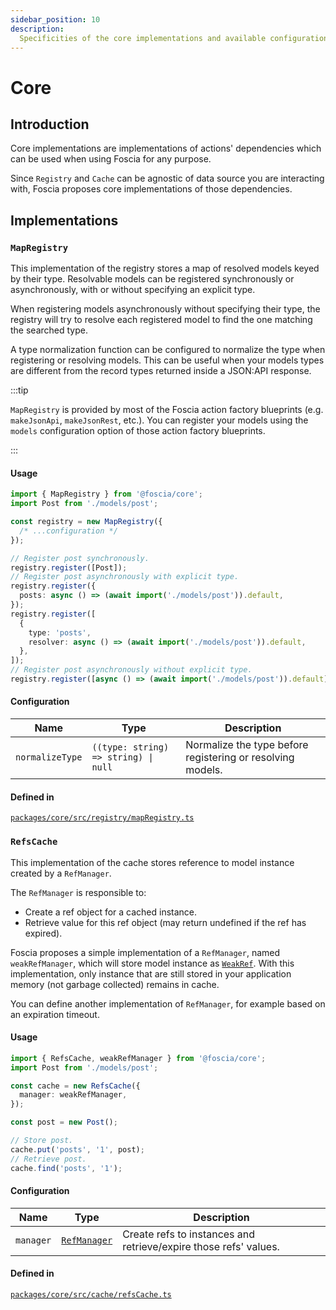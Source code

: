 ```yaml
---
sidebar_position: 10
description:
  Specificities of the core implementations and available configuration.
---
```


# Core

## Introduction

Core implementations are implementations of actions' dependencies which can be
used when using Foscia for any purpose.

Since `Registry` and `Cache` can be agnostic of data source you are interacting
with, Foscia proposes core implementations of those dependencies.

## Implementations

### `MapRegistry`

This implementation of the registry stores a map of resolved models keyed by
their type. Resolvable models can be registered synchronously or asynchronously,
with or without specifying an explicit type.

When registering models asynchronously without specifying their type, the
registry will try to resolve each registered model to find the one matching the
searched type.

A type normalization function can be configured to normalize the type when
registering or resolving models. This can be useful when your models types are
different from the record types returned inside a JSON:API response.

:::tip

`MapRegistry` is provided by most of the Foscia action factory blueprints (e.g.
`makeJsonApi`, `makeJsonRest`, etc.). You can register your models using the
`models` configuration option of those action factory blueprints.

:::

#### Usage

```typescript
import { MapRegistry } from '@foscia/core';
import Post from './models/post';

const registry = new MapRegistry({
  /* ...configuration */
});

// Register post synchronously.
registry.register([Post]);
// Register post asynchronously with explicit type.
registry.register({
  posts: async () => (await import('./models/post')).default,
});
registry.register([
  {
    type: 'posts',
    resolver: async () => (await import('./models/post')).default,
  },
]);
// Register post asynchronously without explicit type.
registry.register([async () => (await import('./models/post')).default]);
```

#### Configuration

| Name            | Type                                                | Description                                                |
|-----------------|-----------------------------------------------------|------------------------------------------------------------|
| `normalizeType` | <code>((type: string) => string) &vert; null</code> | Normalize the type before registering or resolving models. |

#### Defined in

[`packages/core/src/registry/mapRegistry.ts`](https://github.com/foscia-dev/foscia/blob/main/packages/core/src/registry/mapRegistry.ts)

### `RefsCache`

This implementation of the cache stores reference to model instance
created by a `RefManager`.

The `RefManager` is responsible to:

- Create a ref object for a cached instance.
- Retrieve value for this ref object (may return undefined if the ref has
  expired).

Foscia proposes a simple implementation of a `RefManager`,
named `weakRefManager`, which will store model instance as
[`WeakRef`](https://developer.mozilla.org/docs/Web/JavaScript/Reference/Global_Objects/WeakRef).
With this implementation, only instance that are still stored in your
application memory (not garbage collected) remains in cache.

You can define another implementation of `RefManager`,
for example based on an expiration timeout.

#### Usage

```typescript
import { RefsCache, weakRefManager } from '@foscia/core';
import Post from './models/post';

const cache = new RefsCache({
  manager: weakRefManager,
});

const post = new Post();

// Store post.
cache.put('posts', '1', post);
// Retrieve post.
cache.find('posts', '1');
```

#### Configuration

| Name      | Type                                                               | Description                                                      |
|-----------|--------------------------------------------------------------------|------------------------------------------------------------------|
| `manager` | [`RefManager`](/docs/reference/api/modules/foscia_core#refmanager) | Create refs to instances and retrieve/expire those refs' values. |

#### Defined in

[`packages/core/src/cache/refsCache.ts`](https://github.com/foscia-dev/foscia/blob/main/packages/core/src/cache/refsCache.ts)
